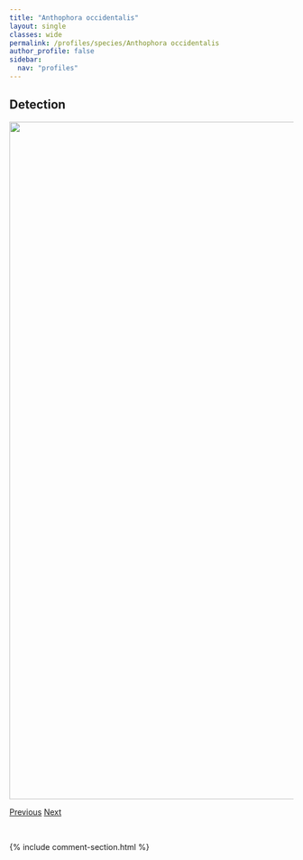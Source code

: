 ```yaml
---
title: "Anthophora occidentalis"
layout: single
classes: wide
permalink: /profiles/species/Anthophora occidentalis
author_profile: false
sidebar:
  nav: "profiles"
---
```


<h2>Detection</h2>

<a href="/ANBC/assets/figures/species/Anthophora occidentalis/range-map.png">
<img src="/ANBC/assets/figures/species/Anthophora occidentalis/range-map.png" height = "1200" width = "800">
</a>

<a href="/profiles/species/Anthophora bomboides" class="pagination--pager" title="PreviousName">Previous</a> <a href="/profiles/species/Anthophora spp." class="pagination--pager" title="NextName">Next</a>

<p>&nbsp;</p>

{% include comment-section.html %}
